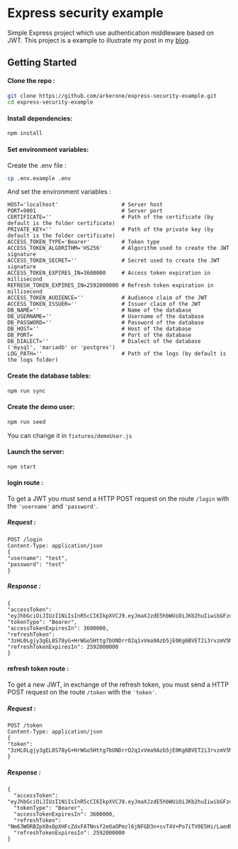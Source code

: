 # Express security example

Simple Express project which use authentication middleware based on JWT. This project is a example to illustrate my post in my [blog](https://www.codeheroes.fr/index.php/2018/03/23/securiser-une-api-rest/).

## Getting Started

#### Clone the repo :

```bash
git clone https://github.com/arkerone/express-security-example.git
cd express-security-example
```

#### Install dependencies:

```bash
npm install
```

#### Set environment variables:

Create the .env file :

```bash
cp .env.example .env
```

And set the environment variables :

```
HOST='localhost'                    # Server host
PORT=9001                           # Server port
CERTIFICATE=''                      # Path of the certificate (by default is the folder certificate)
PRIVATE_KEY=''                      # Path of the private key (by default is the folder certificate)
ACCESS_TOKEN_TYPE='Bearer'          # Token type
ACCESS_TOKEN_ALGORITHM='HS256'      # Algorithm used to create the JWT signature
ACCESS_TOKEN_SECRET=''              # Secret used to create the JWT signature
ACCESS_TOKEN_EXPIRES_IN=3600000     # Access token expiration in millisecond
REFRESH_TOKEN_EXPIRES_IN=2592000000 # Refresh token expiration in millisecond
ACCESS_TOKEN_AUDIENCE=''            # Audience claim of the JWT
ACCESS_TOKEN_ISSUER=''              # Issuer claim of the JWT
DB_NAME=''                          # Name of the database
DB_USERNAME=''                      # Username of the database
DB_PASSWORD=''                      # Password of the database
DB_HOST=''                          # Host of the database
DB_PORT=                            # Port of the database
DB_DIALECT=''                       # Dialect of the database ('mysql', 'mariadb' or 'postgres')
LOG_PATH=''                         # Path of the logs (by default is the logs folder)
```

#### Create the database tables:

```bash
npm run sync
```

#### Create the demo user:

```bash
npm run seed
```

You can change it in `fixtures/demoUser.js`

#### Launch the server:

```bash
npm start
```

#### login route :

To get a JWT you must send a HTTP POST request on the route `/login` with the `'username'` and `'password'`.

##### Request :

```
POST /login
Content-Type: application/json
{
"username": "test",
"password": "test"
}
```

##### Response :

```
{
"accessToken": "eyJhbGciOiJIUzI1NiIsInR5cCI6IkpXVCJ9.eyJmaXJzdE5hbWUiOiJKb2huIiwibGFzdE5hbWUiOiJEb2UiLCJpYXQiOjE1ODA0MTk3MzgsImV4cCI6MTU4NDAxOTczOCwiYXVkIjoidGVzdCIsImlzcyI6InRlc3QiLCJzdWIiOiIxIn0.TsNAqsUxL67mE4EwkwWx0sIcAnONMCRDdXOZmlNxqCA",
"tokenType": "Bearer",
"accessTokenExpiresIn": 3600000,
"refreshToken": "3zHL0Lgjy3gEL8S78yG+HrWGo5Httg7bUNDrrO2q1vVma9Azb5jE0Kg6BVET2i3rvzmV5MFpKbhKHsaD+FMcuq5AH4cxyn9cVzcOU07IqJOZ8vQ/GtZteWf+dZC7WwyTJA2pTeKftKIZA1j26nJ3vSXcBvnHTPbPsuaQNSOyveM=",
"refreshTokenExpiresIn": 2592000000
}
```

#### refresh token route :

To get a new JWT, in exchange of the refresh token, you must send a HTTP POST request on the route `/token` with the `'token'`.

##### Request :

```
POST /token
Content-Type: application/json
{
"token": "3zHL0Lgjy3gEL8S78yG+HrWGo5Httg7bUNDrrO2q1vVma9Azb5jE0Kg6BVET2i3rvzmV5MFpKbhKHsaD+FMcuq5AH4cxyn9cVzcOU07IqJOZ8vQ/GtZteWf+dZC7WwyTJA2pTeKftKIZA1j26nJ3vSXcBvnHTPbPsuaQNSOyveM="
}
```

##### Response :

```
{
  "accessToken": "eyJhbGciOiJIUzI1NiIsInR5cCI6IkpXVCJ9.eyJmaXJzdE5hbWUiOiJKb2huIiwibGFzdE5hbWUiOiJEb2UiLCJpYXQiOjE1ODA0NjUzMDEsImV4cCI6MTU4NDA2NTMwMSwiYXVkIjoidGVzdCIsImlzcyI6InRlc3QiLCJzdWIiOiIxIn0.kHydxVWGZ0HBxzL68VCtS27W3CnPuFItZdmHm5a3ZI8",
  "tokenType": "Bearer",
  "accessTokenExpiresIn": 3600000,
  "refreshToken": "Nm63WORBZpX0xOpXHFcZdxFATNnsf2eOaOPmzl6jNFGD3n+svT4V+Po7iTV0E5Hi/LaedP8E4XEEXb1oahYzTPpnGBTM1d8s/etooCjprDoJ0LwLdeHZYs7ulK4yZOd4ELMWOeqGmoOLIJl15e0efrt3BezMxBlDSd3bxsnv6XQ=",
  "refreshTokenExpiresIn": 2592000000
}
```
